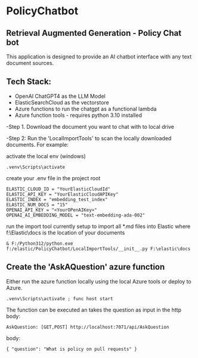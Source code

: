 # PolicyChatbot

## Retrieval Augmented Generation - Policy Chat bot

This application is designed to provide an AI chatbot interface with any text document sources.

## Tech Stack:

- OpenAI ChatGPT4 as the LLM Model
- ElasticSearchCloud as the vectorstore
- Azure functions to run the chatgpt as a functional lambda
- Azure function tools - requires python 3.10 installed

-Step 1. Download the document you want to chat with to local drive

-Step 2: Run the 'LocalImportTools' to scan the locally downloaded documents. For example:

activate the local env (windows)

```.venv\Scripts\activate```

create your .env file in the project root

```
ELASTIC_CLOUD_ID = "YourElasticCloudId"
ELASTIC_API_KEY = "YourElasticCloudAPIKey"
ELASTIC_INDEX = "embedding_test_index"
ELASTIC_NUM_DOCS = "15"
OPENAI_API_KEY = "<YourOPenAIKey>"
OPENAI_AI_EMBEDDING_MODEL = "text-embedding-ada-002"
```

run the import tool
currently setup to import all *.md files into Elastic
where f:\Elastic\docs is the location of your documents

```& F:/Python312/python.exe f:/elastic/PolicyChatbot/LocalImportTools/__init__.py F:\elastic\docs```


## Create the 'AskAQuestion' azure function

Either run the azure function locally using the local Azure tools or deploy to Azure.

```
.venv\Scripts\activate ; func host start 
```

The function can be executed an takes the question as input in the http body:
```
AskQuestion: [GET,POST] http://localhost:7071/api/AskQuestion
```
body:
```
{ "question": "What is policy on pull requests" }
```
